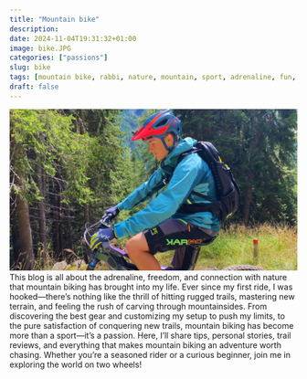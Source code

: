 ```yaml
---
title: "Mountain bike"
description: 
date: 2024-11-04T19:31:32+01:00
image: bike.JPG
categories: ["passions"]
slug: bike
tags: [mountain bike, rabbi, nature, mountain, sport, adrenaline, fun, outdoor, summer]
draft: false
---
```


![Me exploring the beauty of Rabbi Valley](mountainbike.jpg)
This blog is all about the adrenaline, freedom, and connection with nature that mountain biking has brought into my life. Ever since my first ride, I was hooked—there’s nothing like the thrill of hitting rugged trails, mastering new terrain, and feeling the rush of carving through mountainsides. 
From discovering the best gear and customizing my setup to push my limits, to the pure satisfaction of conquering new trails, mountain biking has become more than a sport—it’s a passion. Here, I’ll share tips, personal stories, trail reviews, and everything that makes mountain biking an adventure worth chasing. Whether you’re a seasoned rider or a curious beginner, join me in exploring the world on two wheels!